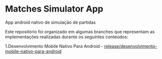 # Matches Simulator App

App android nativo de simulação de partidas

Este repositório foi organizado em algumas branches que representam as implementações realizadas durante os seguintes conteúdos:

1.Desenvolvimento Mobile Nativo Para Android
     - [release/desenvolvimento-mobile-nativo-para-android]()
